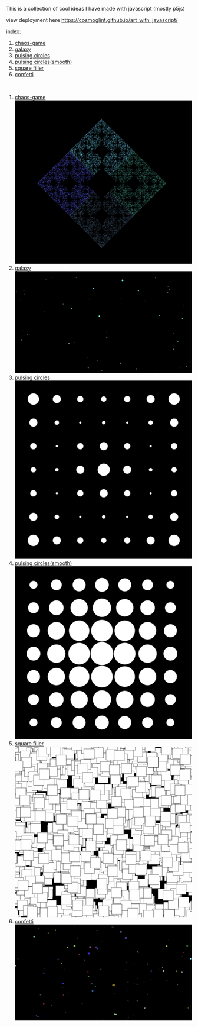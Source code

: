 This is a collection of cool ideas I have made with javascript (mostly p5js)

view deployment here https://cosmoglint.github.io/art_with_javascript/

index:

1. [chaos-game](1_chaos_game)
2. [galaxy](2_galaxy)
3. [pulsing circles](3_1_pulsing_circles)
4. [pulsing circles(smooth)](3_pulsing_circles_with_sine)
5. [square filler](4_square_filler)
6. [confetti](5_confetti)

<br>

1. [chaos-game](1_chaos_game)
![chaos-game](./images/1_chaos_game.png)
2. [galaxy](2_galaxy)
![galaxy](./images/2_galaxy.png)
3. [pulsing circles](3_1_pulsing_circles)
![pulsing circles](./images/3_1_pulsing_circles.png)
4. [pulsing circles(smooth)](3_pulsing_circles_with_sine)
![pulsing_circles(smooth)](./images/3_pulsing_circles_with_sine.png)
5. [square filler](4_square_filler)
![square filler](./images/4_square_filler.png)
6. [confetti](5_confetti)
![confetti](./images/5_confetti.png)
